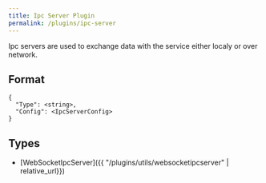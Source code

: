 ```yaml
---
title: Ipc Server Plugin
permalink: /plugins/ipc-server
---
```


Ipc servers are used to exchange data with the service either localy or over network.

## Format
~~~
{
  "Type": <string>,
  "Config": <IpcServerConfig>
}
~~~

## Types

* [WebSocketIpcServer]({{ "/plugins/utils/websocketipcserver" | relative_url}})